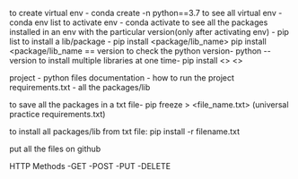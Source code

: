to create virtual env - conda create -n <name> python==3.7
to see all virtual env - conda env list
to activate env - conda activate <env name>
to see all the packages installed in an env with the particular version(only after activating env) - pip list
to install a lib/package - pip install <package/lib_name>
                           pip install <package/lib_name == version
to check the python version- python -- version
to install multiple libraries at one time- pip install <> <>

project - python files
documentation - how to run the project 
requirements.txt - all the packages/lib

to save all the packages in a txt file- pip freeze > <file_name.txt> (universal practice requirements.txt)

to install all packages/lib from txt file: pip install -r filename.txt

put all the files on github

HTTP Methods
-GET
-POST
-PUT
-DELETE